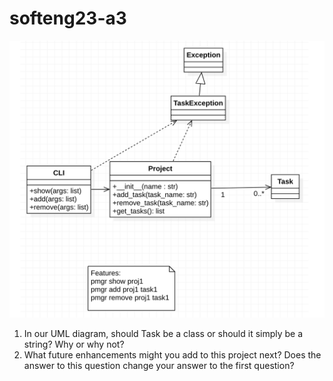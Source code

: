 # softeng23-a3


![UML Diagram](doc/uml.png)

1. In our UML diagram, should Task be a class or should it simply be a string?  Why or why not?
1. What future enhancements might you add to this project next?  Does the answer to this question change your answer to the first question?

